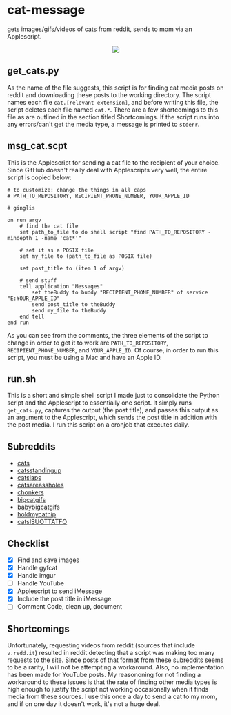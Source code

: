 # cat-message
gets images/gifs/videos of cats from reddit, sends to mom via an Applescript.

<p align="center">
  <img src="demo.gif" />
</p>

## get_cats.py

As the name of the file suggests, this script is for finding cat media posts on reddit and downloading these posts to the working directory. The script names each file `cat.[relevant extension]`, and before writing this file, the script deletes each file named `cat.*`. There are a few shortcomings to this file as are outlined in the section titled Shortcomings. If the script runs into any errors/can't get the media type, a message is printed to `stderr`.

## msg_cat.scpt

This is the Applescript for sending a cat file to the recipient of your choice. Since GitHub doesn't really deal with Applescripts very well, the entire script is copied below:

```applescript
# to customize: change the things in all caps
# PATH_TO_REPOSITORY, RECIPIENT_PHONE_NUMBER, YOUR_APPLE_ID

# ginglis

on run argv
	# find the cat file
	set path_to_file to do shell script "find PATH_TO_REPOSITORY -mindepth 1 -name 'cat*'"
	
	# set it as a POSIX file
	set my_file to (path_to_file as POSIX file)
	
	set post_title to (item 1 of argv)
	
	# send stuff
	tell application "Messages"
		set theBuddy to buddy "RECIPIENT_PHONE_NUMBER" of service "E:YOUR_APPLE_ID"
		send post_title to theBuddy
		send my_file to theBuddy
	end tell
end run
```

As you can see from the comments, the three elements of the script to change in order to get it to work are `PATH_TO_REPOSITORY`, `RECIPIENT_PHONE_NUMBER`, and `YOUR_APPLE_ID`. Of course, in order to run this script, you must be using a Mac and have an Apple ID.

## run.sh

This is a short and simple shell script I made just to consolidate the Python script and the Applescript to essentially one script. It simply runs `get_cats.py`, captures the output (the post title), and passes this output as an argument to the Applescript, which sends the post title in addition with the post media. I run this script on a cronjob that executes daily.

## Subreddits

- [cats](https://www.reddit.com/r/cats)
- [catsstandingup](https://www.reddit.com/r/catsstandingup)
- [catslaps](https://www.reddit.com/r/catslaps)
- [catsareassholes](https://www.reddit.com/r/catsareassholes)
- [chonkers](https://www.reddit.com/r/chonkers)
- [bigcatgifs](https://www.reddit.com/r/bigcatgifs)
- [babybigcatgifs](https://www.reddit.com/r/babybigcatgifs)
- [holdmycatnip](https://www.reddit.com/r/holdmycatnip)
- [catsISUOTTATFO](https://www.reddit.com/r/CatsISUOTTATFO/)

## Checklist

- [X] Find and save images
- [X] Handle gyfcat
- [X] Handle imgur
- [ ] Handle YouTube
- [X] Applescript to send iMessage
- [X] Include the post title in iMessage
- [ ] Comment Code, clean up, document

## Shortcomings

Unfortunately, requesting videos from reddit (sources that include `v.redd.it`) resulted in reddit detecting that a script was making too many requests to the site. Since posts of that format from these subreddits seems to be a rarity, I will not be attempting a workaround. Also, no implementation has been made for YouTube posts. My reasononing for not finding a workaround to these issues is that the rate of finding other media types is high enough to justify the script not working occasionally when it finds media from these sources. I use this once a day to send a cat to my mom, and if on one day it doesn't work, it's not a huge deal.
